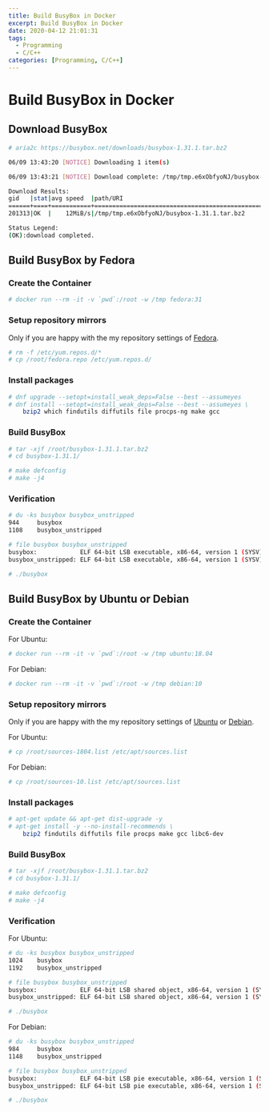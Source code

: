 ```yaml
---
title: Build BusyBox in Docker
excerpt: Build BusyBox in Docker
date: 2020-04-12 21:01:31
tags:
  - Programming
  - C/C++
categories: [Programming, C/C++]
---
```


# Build BusyBox in Docker

## Download BusyBox

```bash
# aria2c https://busybox.net/downloads/busybox-1.31.1.tar.bz2

06/09 13:43:20 [NOTICE] Downloading 1 item(s)

06/09 13:43:21 [NOTICE] Download complete: /tmp/tmp.e6xObfyoNJ/busybox-1.31.1.tar.bz2

Download Results:
gid   |stat|avg speed  |path/URI
======+====+===========+=======================================================
201313|OK  |    12MiB/s|/tmp/tmp.e6xObfyoNJ/busybox-1.31.1.tar.bz2

Status Legend:
(OK):download completed.
```

## Build BusyBox by Fedora

### Create the Container

```bash
# docker run --rm -it -v `pwd`:/root -w /tmp fedora:31
```

### Setup repository mirrors

Only if you are happy with the my repository settings of [Fedora](fedora.repo).

```bash
# rm -f /etc/yum.repos.d/*
# cp /root/fedora.repo /etc/yum.repos.d/
```

### Install packages

```bash
# dnf upgrade --setopt=install_weak_deps=False --best --assumeyes
# dnf install --setopt=install_weak_deps=False --best --assumeyes \
    bzip2 which findutils diffutils file procps-ng make gcc
```

### Build BusyBox

```bash
# tar -xjf /root/busybox-1.31.1.tar.bz2
# cd busybox-1.31.1/

# make defconfig
# make -j4
```

### Verification

```bash
# du -ks busybox busybox_unstripped
944     busybox
1108    busybox_unstripped

# file busybox busybox_unstripped
busybox:            ELF 64-bit LSB executable, x86-64, version 1 (SYSV), dynamically linked, interpreter /lib64/ld-linux-x86-64.so.2, BuildID[sha1]=17eedba515201d32d51f6d010dab4058562cd300, for GNU/Linux 3.2.0, stripped
busybox_unstripped: ELF 64-bit LSB executable, x86-64, version 1 (SYSV), dynamically linked, interpreter /lib64/ld-linux-x86-64.so.2, BuildID[sha1]=17eedba515201d32d51f6d010dab4058562cd300, for GNU/Linux 3.2.0, not stripped

# ./busybox
```

## Build BusyBox by Ubuntu or Debian

### Create the Container

For Ubuntu:
```bash
# docker run --rm -it -v `pwd`:/root -w /tmp ubuntu:18.04
```

For Debian:
```bash
# docker run --rm -it -v `pwd`:/root -w /tmp debian:10
```

### Setup repository mirrors

Only if you are happy with the my repository settings of [Ubuntu](sources-1804.list) or [Debian](sources-10.list).

For Ubuntu:
```bash
# cp /root/sources-1804.list /etc/apt/sources.list
```

For Debian:
```bash
# cp /root/sources-10.list /etc/apt/sources.list
```

### Install packages

```bash
# apt-get update && apt-get dist-upgrade -y
# apt-get install -y --no-install-recommends \
    bzip2 findutils diffutils file procps make gcc libc6-dev
```

### Build BusyBox

```bash
# tar -xjf /root/busybox-1.31.1.tar.bz2
# cd busybox-1.31.1/

# make defconfig
# make -j4
```

### Verification

For Ubuntu:
```bash
# du -ks busybox busybox_unstripped
1024    busybox
1192    busybox_unstripped

# file busybox busybox_unstripped
busybox:            ELF 64-bit LSB shared object, x86-64, version 1 (SYSV), dynamically linked, interpreter /lib64/ld-linux-x86-64.so.2, for GNU/Linux 3.2.0, BuildID[sha1]=716c4b5f55a8fa42cc3d2935320ec949a25a628d, stripped
busybox_unstripped: ELF 64-bit LSB shared object, x86-64, version 1 (SYSV), dynamically linked, interpreter /lib64/ld-linux-x86-64.so.2, for GNU/Linux 3.2.0, BuildID[sha1]=716c4b5f55a8fa42cc3d2935320ec949a25a628d, not stripped

# ./busybox
```

For Debian:
```bash
# du -ks busybox busybox_unstripped
984     busybox
1148    busybox_unstripped

# file busybox busybox_unstripped
busybox:            ELF 64-bit LSB pie executable, x86-64, version 1 (SYSV), dynamically linked, interpreter /lib64/ld-linux-x86-64.so.2, for GNU/Linux 3.2.0, BuildID[sha1]=af33517e2bf0576ee99f201ef211b3cf1a1c4d28, stripped
busybox_unstripped: ELF 64-bit LSB pie executable, x86-64, version 1 (SYSV), dynamically linked, interpreter /lib64/ld-linux-x86-64.so.2, for GNU/Linux 3.2.0, BuildID[sha1]=af33517e2bf0576ee99f201ef211b3cf1a1c4d28, not stripped

# ./busybox
```
